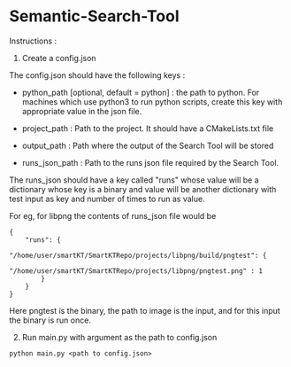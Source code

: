 # Semantic-Search-Tool

Instructions : 

1. Create a config.json

The config.json should have the following keys : 

- python_path [optional, default = python] : the path to python. For machines which use python3 to run python scripts, create this key with appropriate value in the json file.

- project_path : Path to the project. It should have a CMakeLists.txt file

- output_path : Path where the output of the Search Tool will be stored

- runs_json_path : Path to the runs json file required by the Search Tool.

The runs_json should have a key called "runs" whose value will be a dictionary whose key is a binary and value will be another dictionary with test input as key and number of times to run as value.

For eg, for libpng the contents of runs_json file would be 

```
{
    "runs": {
        "/home/user/smartKT/SmartKTRepo/projects/libpng/build/pngtest": {
            "/home/user/smartKT/SmartKTRepo/projects/libpng/pngtest.png" : 1
        }
    }
}
```

Here pngtest is the binary, the path to image is the input, and for this input the binary is run once.



2. Run main.py with argument as the path to config.json

```
python main.py <path to config.json>
```
